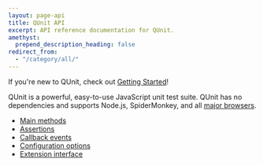 ```yaml
---
layout: page-api
title: QUnit API
excerpt: API reference documentation for QUnit.
amethyst:
  prepend_description_heading: false
redirect_from:
  - "/category/all/"
---
```


If you're new to QUnit, check out [Getting Started](../intro.md)!

QUnit is a powerful, easy-to-use JavaScript unit test suite. QUnit has no dependencies and supports Node.js, SpiderMonkey, and all [major browsers](../intro.md#browser-support).

<!-- Omit trailing index.md, to aid in-repo directory browsing: -->

* [Main methods](./QUnit/)
* [Assertions](./assert/)
* [Callback events](./callbacks/)
* [Configuration options](./config/)
* [Extension interface](./extension/)
